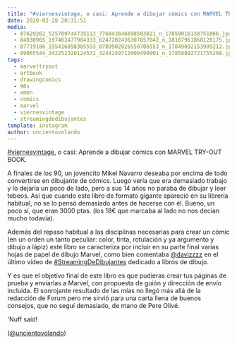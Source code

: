 ```yaml
---
title: "#viernesvintage, o casi: Aprende a dibujar cómics con MARVEL TRY-OUT BOOK"
date: 2020-02-28 20:31:51
media: 
  - 87629262_525789744735113_776043846698503821_n_17859016138751866.jpg
  - 84030965_197462477984333_6247202436307857042_n_18107961868128175.jpg
  - 87719186_195416898385593_8789902826550706553_n_17849092153909212.jpg
  - 89065544_242252320124572_4244249712000499901_n_17858892721755298.jpg
tags: 
  - marveltryout
  - artbook
  - drawingcomics
  - 90s
  - xmen
  - comics
  - marvel
  - viernesvintage
  - streamingdedibujantes
template: instagram
author: uncientovolando
---
```


[#viernesvintage](/tags/viernesvintage), o casi: Aprende a dibujar cómics con MARVEL TRY-OUT BOOK.

A finales de los 90, un jovencito Mikel Navarro deseaba por encima de todo convertirse en dibujante de cómics. Luego vería que era demasiado trabajo y lo dejaría un poco de lado, pero a sus 14 años no paraba de dibujar y leer tebeos. Así que cuando este libro de formato gigante apareció en su librería habitual, no se lo pensó demasiado antes de hacerse con él. Bueno, un poco sí, que eran 3000 ptas. (los 18€ que marcaba al lado no nos decían mucho todavía).

Además del repaso habitual a las disciplinas necesarias para crear un cómic (en un orden un tanto peculiar: color, tinta, rotulación y ya argumento y dibujo a lápiz) este libro se caracteriza por incluir en su parte final varias hojas de papel de dibujo Marvel, como bien comentaba [@davizzzz](https://instagram.com/davizzzz) en el último vídeo de [#StreamingDeDibujantes](/tags/streamingdedibujantes) dedicado a libros de dibujo.

Y es que el objetivo final de este libro es que pudieras crear tus páginas de prueba y enviarlas a Marvel, con propuesta de guión y dirección de envío incluida. El sonrojante resultado de las mías no llegó más allá de la redacción de Forum pero me sirvió para una carta llena de buenos consejos, que no seguí demasiado, de mano de Pere Olivé.

'Nuff said!

([@uncientovolando](https://instagram.com/uncientovolando))
